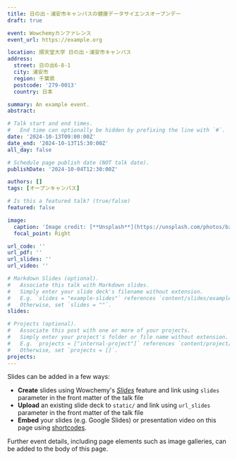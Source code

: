 ```yaml
---
title: 日の出・浦安市キャンパスの健康データサイエンスオープンデー
draft: true

event: Wowchemyカンファレンス
event_url: https://example.org

location: 順天堂大学 日の出・浦安市キャンパス
address:
  street: 日の出6-8-1
  city: 浦安市
  region: 千葉県
  postcode: '279-0013'
  country: 日本

summary: An example event.
abstract: 

# Talk start and end times.
#   End time can optionally be hidden by prefixing the line with `#`.
date: '2024-10-13T09:00:00Z'
date_end: '2024-10-13T15:30:00Z'
all_day: false

# Schedule page publish date (NOT talk date).
publishDate: '2024-10-04T12:30:00Z'

authors: []
tags: [オープンキャンパス]

# Is this a featured talk? (true/false)
featured: false

image:
  caption: 'Image credit: [**Unsplash**](https://unsplash.com/photos/bzdhc5b3Bxs)'
  focal_point: Right

url_code: ''
url_pdf: ''
url_slides: ''
url_video: ''

# Markdown Slides (optional).
#   Associate this talk with Markdown slides.
#   Simply enter your slide deck's filename without extension.
#   E.g. `slides = "example-slides"` references `content/slides/example-slides.md`.
#   Otherwise, set `slides = ""`.
slides:

# Projects (optional).
#   Associate this post with one or more of your projects.
#   Simply enter your project's folder or file name without extension.
#   E.g. `projects = ["internal-project"]` references `content/project/deep-learning/index.md`.
#   Otherwise, set `projects = []`.
projects:
---
```


Slides can be added in a few ways:

- **Create** slides using Wowchemy's [_Slides_](https://docs.hugoblox.com/managing-content/#create-slides) feature and link using `slides` parameter in the front matter of the talk file
- **Upload** an existing slide deck to `static/` and link using `url_slides` parameter in the front matter of the talk file
- **Embed** your slides (e.g. Google Slides) or presentation video on this page using [shortcodes](https://docs.hugoblox.com/writing-markdown-latex/).

Further event details, including page elements such as image galleries, can be added to the body of this page.
